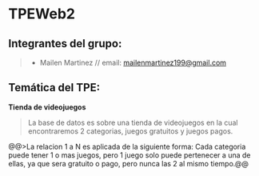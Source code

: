 # TPEWeb2

## Integrantes del grupo:
>* Mailen Martinez // email: mailenmartinez199@gmail.com
## Temática del TPE:
**Tienda de videojuegos**
>La base de datos es sobre una tienda de videojuegos en la cual encontraremos 2 categorias, juegos gratuitos y juegos pagos.

@@>La relacion 1 a N es aplicada de la siguiente forma: Cada categoria puede tener 1 o mas juegos, pero 1 juego solo puede pertenecer a una de ellas, ya que sera gratuito o pago, pero nunca las 2 al mismo tiempo.@@
